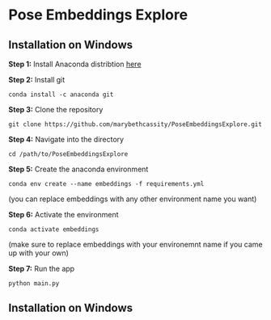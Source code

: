 # Pose Embeddings Explore

## Installation on Windows 

**Step 1:** Install Anaconda distribtion [here](https://www.anaconda.com/download)


**Step 2:** Install git 
```
conda install -c anaconda git 
```

**Step 3:** Clone the repository
```
git clone https://github.com/marybethcassity/PoseEmbeddingsExplore.git
```

**Step 4:** Navigate into the directory
```
cd /path/to/PoseEmbeddingsExplore
```

**Step 5:** Create the anaconda environment 
```
conda env create --name embeddings -f requirements.yml 
```
(you can replace embeddings with any other environment name you want)


**Step 6:** Activate the environment 
```
conda activate embeddings 
```
(make sure to replace embeddings with your environemnt name if you came up with your own)


**Step 7:** Run the app 

```
python main.py
```

## Installation on Windows 

